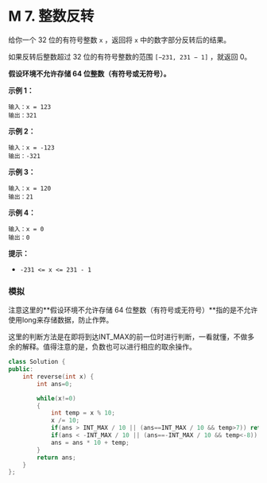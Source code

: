 # M 7. 整数反转

给你一个 32 位的有符号整数 `x` ，返回将 `x` 中的数字部分反转后的结果。

如果反转后整数超过 32 位的有符号整数的范围 `[−231, 231 − 1]` ，就返回 0。

**假设环境不允许存储 64 位整数（有符号或无符号）。**

 

**示例 1：**

```
输入：x = 123
输出：321
```

**示例 2：**

```
输入：x = -123
输出：-321
```

**示例 3：**

```
输入：x = 120
输出：21
```

**示例 4：**

```
输入：x = 0
输出：0
```

 

**提示：**

- `-231 <= x <= 231 - 1`





### 模拟

注意这里的**假设环境不允许存储 64 位整数（有符号或无符号）**指的是不允许使用long来存储数据，防止作弊。

这里的判断方法是在即将到达INT_MAX的前一位时进行判断，一看就懂，不做多余的解释。值得注意的是，负数也可以进行相应的取余操作。

```cpp
class Solution {
public:
    int reverse(int x) {
        int ans=0;

        while(x!=0)
        {
            int temp = x % 10;
            x /= 10;
            if(ans > INT_MAX / 10 || (ans==INT_MAX / 10 && temp>7)) return 0;
            if(ans < -INT_MAX / 10 || (ans==-INT_MAX / 10 && temp<-8)) return 0;
            ans = ans * 10 + temp;
        }
        return ans;
    }
};
```


